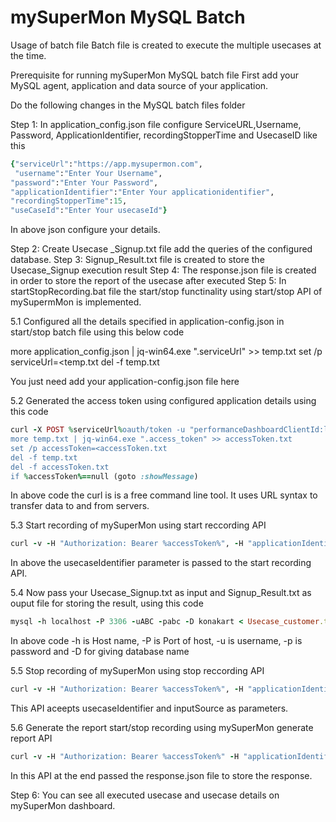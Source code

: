 # mySuperMon MySQL Batch 
Usage of batch file
Batch file is created to execute the multiple usecases at the time. 

Prerequisite for running  mySuperMon MySQL batch file
First add your MySQL agent, application and data source of your application.

Do the following changes in the MySQL batch files folder

Step 1: In application_config.json file configure ServiceURL,Username, Password, ApplicationIdentifier, recordingStopperTime and UsecaseID like this
```ruby
{"serviceUrl":"https://app.mysupermon.com",
 "username":"Enter Your Username", 
"password":"Enter Your Password", 
"applicationIdentifier":"Enter Your applicationidentifier", 
"recordingStopperTime":15,
"useCaseId":"Enter Your usecaseId"}
```

In above json configure your details. 
 
Step 2: Create Usecase _Signup.txt file add the queries of the configured database.
Step 3: Signup_Result.txt file is created to store the Usecase_Signup execution result
Step 4: The response.json file is created in order to store the report of the usecase after executed
Step 5: In startStopRecording.bat file the start/stop functinality using start/stop API of mySupermMon is implemented.

5.1 Configured all the details specified in application-config.json in start/stop batch file using this below code

more application_config.json | jq-win64.exe ".serviceUrl" >> temp.txt
set /p serviceUrl=<temp.txt
del -f temp.txt

You just need add your application-config.json file here

5.2 Generated the access token using configured application details using this code
```ruby
curl -X POST %serviceUrl%oauth/token -u "performanceDashboardClientId:ljknsqy9tp6123" -d "grant_type=password" -d "username=%username%" -d "password=%password%" >> temp.txt
more temp.txt | jq-win64.exe ".access_token" >> accessToken.txt
set /p accessToken=<accessToken.txt
del -f temp.txt
del -f accessToken.txt
if %accessToken%==null (goto :showMessage)
```
In above code the curl is is a free command line tool. It uses URL syntax to transfer data to and from servers.

5.3 Start recording of mySuperMon using start reccording API 
```ruby
curl -v -H "Authorization: Bearer %accessToken%", -H "applicationIdentifier:%applicationIdentifier%" -X GET %serviceUrl%devaten/data/startRecording?usecaseIdentifier="Signup"
```
In above the usecaseIdentifier parameter is passed to the start recording API. 


5.4 Now pass your Usecase_Signup.txt as input and Signup_Result.txt as ouput file for storing the result, using this code
```ruby
mysql -h localhost -P 3306 -uABC -pabc -D konakart < Usecase_customer.txt > Customer_Usecase_Result.txt
```
In above code -h is Host name, -P is Port of host, -u is username, -p is password and -D for giving database name

5.5 Stop recording of mySuperMon using stop reccording API 
```ruby
curl -v -H "Authorization: Bearer %accessToken%", -H "applicationIdentifier:%applicationIdentifier%" -X GET %serviceUrl%devaten/data/stopRecording?usecaseIdentifier="Signup&inputSource=batFile"
```

This API aceepts usecaseIdentifier and inputSource as parameters.

5.6 Generate the report start/stop recording using mySuperMon generate report API 
```ruby
curl -v -H "Authorization: Bearer %accessToken%" -H "applicationIdentifier:%applicationIdentifier%" -X GET %serviceUrl%devaten/data/generateReport >> response.json
 ```
In this API at the end passed the response.json file to store the response.

Step 6: You can see all executed usecase and usecase details on mySuperMon dashboard.





 
 

 
